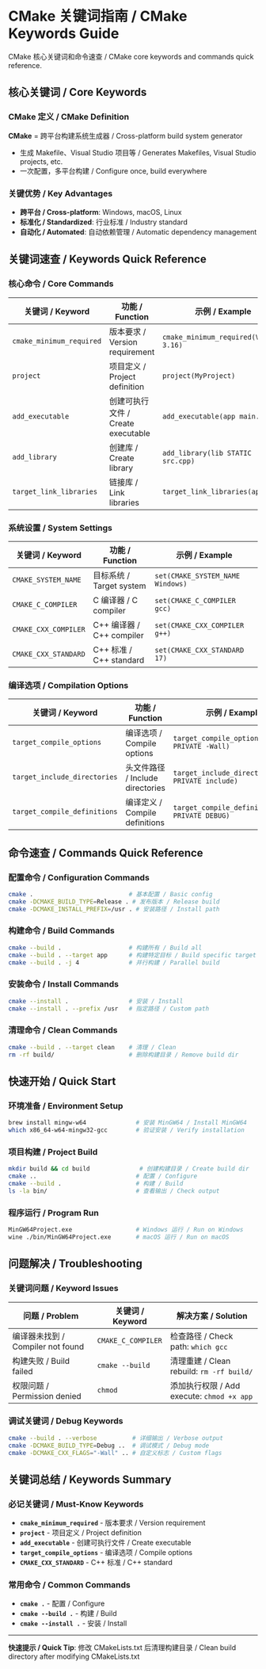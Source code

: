 # CMake 关键词指南 / CMake Keywords Guide

CMake 核心关键词和命令速查 / CMake core keywords and commands quick reference.

## 核心关键词 / Core Keywords

### CMake 定义 / CMake Definition
**CMake** = 跨平台构建系统生成器 / Cross-platform build system generator
- 生成 Makefile、Visual Studio 项目等 / Generates Makefiles, Visual Studio projects, etc.
- 一次配置，多平台构建 / Configure once, build everywhere

### 关键优势 / Key Advantages
- **跨平台 / Cross-platform**: Windows, macOS, Linux
- **标准化 / Standardized**: 行业标准 / Industry standard
- **自动化 / Automated**: 自动依赖管理 / Automatic dependency management

## 关键词速查 / Keywords Quick Reference

### 核心命令 / Core Commands
| 关键词 / Keyword | 功能 / Function | 示例 / Example |
|------------------|-----------------|----------------|
| `cmake_minimum_required` | 版本要求 / Version requirement | `cmake_minimum_required(VERSION 3.16)` |
| `project` | 项目定义 / Project definition | `project(MyProject)` |
| `add_executable` | 创建可执行文件 / Create executable | `add_executable(app main.cpp)` |
| `add_library` | 创建库 / Create library | `add_library(lib STATIC src.cpp)` |
| `target_link_libraries` | 链接库 / Link libraries | `target_link_libraries(app lib)` |

### 系统设置 / System Settings
| 关键词 / Keyword | 功能 / Function | 示例 / Example |
|------------------|-----------------|----------------|
| `CMAKE_SYSTEM_NAME` | 目标系统 / Target system | `set(CMAKE_SYSTEM_NAME Windows)` |
| `CMAKE_C_COMPILER` | C 编译器 / C compiler | `set(CMAKE_C_COMPILER gcc)` |
| `CMAKE_CXX_COMPILER` | C++ 编译器 / C++ compiler | `set(CMAKE_CXX_COMPILER g++)` |
| `CMAKE_CXX_STANDARD` | C++ 标准 / C++ standard | `set(CMAKE_CXX_STANDARD 17)` |

### 编译选项 / Compilation Options
| 关键词 / Keyword | 功能 / Function | 示例 / Example |
|------------------|-----------------|----------------|
| `target_compile_options` | 编译选项 / Compile options | `target_compile_options(app PRIVATE -Wall)` |
| `target_include_directories` | 头文件路径 / Include directories | `target_include_directories(app PRIVATE include)` |
| `target_compile_definitions` | 编译定义 / Compile definitions | `target_compile_definitions(app PRIVATE DEBUG)` |

## 命令速查 / Commands Quick Reference

### 配置命令 / Configuration Commands
```bash
cmake .                           # 基本配置 / Basic config
cmake -DCMAKE_BUILD_TYPE=Release . # 发布版本 / Release build
cmake -DCMAKE_INSTALL_PREFIX=/usr . # 安装路径 / Install path
```

### 构建命令 / Build Commands
```bash
cmake --build .                   # 构建所有 / Build all
cmake --build . --target app      # 构建特定目标 / Build specific target
cmake --build . -j 4              # 并行构建 / Parallel build
```

### 安装命令 / Install Commands
```bash
cmake --install .                 # 安装 / Install
cmake --install . --prefix /usr   # 指定路径 / Custom path
```

### 清理命令 / Clean Commands
```bash
cmake --build . --target clean    # 清理 / Clean
rm -rf build/                     # 删除构建目录 / Remove build dir
```

## 快速开始 / Quick Start

### 环境准备 / Environment Setup
```bash
brew install mingw-w64              # 安装 MinGW64 / Install MinGW64
which x86_64-w64-mingw32-gcc        # 验证安装 / Verify installation
```

### 项目构建 / Project Build
```bash
mkdir build && cd build              # 创建构建目录 / Create build dir
cmake ..                            # 配置 / Configure
cmake --build .                     # 构建 / Build
ls -la bin/                         # 查看输出 / Check output
```

### 程序运行 / Program Run
```bash
MinGW64Project.exe                  # Windows 运行 / Run on Windows
wine ./bin/MinGW64Project.exe       # macOS 运行 / Run on macOS
```

## 问题解决 / Troubleshooting

### 关键词问题 / Keyword Issues
| 问题 / Problem | 关键词 / Keyword | 解决方案 / Solution |
|----------------|------------------|---------------------|
| 编译器未找到 / Compiler not found | `CMAKE_C_COMPILER` | 检查路径 / Check path: `which gcc` |
| 构建失败 / Build failed | `cmake --build` | 清理重建 / Clean rebuild: `rm -rf build/` |
| 权限问题 / Permission denied | `chmod` | 添加执行权限 / Add execute: `chmod +x app` |

### 调试关键词 / Debug Keywords
```bash
cmake --build . --verbose          # 详细输出 / Verbose output
cmake -DCMAKE_BUILD_TYPE=Debug ..  # 调试模式 / Debug mode
cmake -DCMAKE_CXX_FLAGS="-Wall" .. # 自定义标志 / Custom flags
```

## 关键词总结 / Keywords Summary

### 必记关键词 / Must-Know Keywords
- **`cmake_minimum_required`** - 版本要求 / Version requirement
- **`project`** - 项目定义 / Project definition  
- **`add_executable`** - 创建可执行文件 / Create executable
- **`target_compile_options`** - 编译选项 / Compile options
- **`CMAKE_CXX_STANDARD`** - C++ 标准 / C++ standard

### 常用命令 / Common Commands
- **`cmake .`** - 配置 / Configure
- **`cmake --build .`** - 构建 / Build
- **`cmake --install .`** - 安装 / Install

---

**快速提示 / Quick Tip**: 修改 CMakeLists.txt 后清理构建目录 / Clean build directory after modifying CMakeLists.txt
